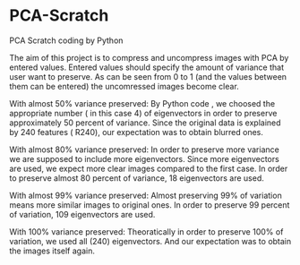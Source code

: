 # PCA-Scratch
PCA Scratch coding by Python

The aim of this project is to compress and uncompress images with PCA by entered values.
Entered values should specify the amount of variance that user want to preserve. 
As can be seen from 0 to 1 (and the values between them can be entered) the uncomressed images become clear.

With  almost 50% variance preserved:
By Python code , we choosed the appropriate number ( in this case 4) of eigenvectors in order to preserve approximately
50 percent of variance. Since the original data is explained by 240 features ( R240), 
our expectation was to obtain blurred ones.

With  almost 80% variance preserved:
In order to preserve more variance we are supposed to include more eigenvectors. 
Since more eigenvectors are used, we expect more clear images compared to the first case. 
In order to preserve almost 80 percent of variance, 18 eigenvectors are used. 

With  almost 99% variance preserved:
Almost preserving 99% of variation means more similar images to original ones. 
In order to preserve 99 percent of variation, 109 eigenvectors are used.

With 100% variance preserved:
Theoratically in order to preserve 100% of variation, we used all (240) eigenvectors. 
And our expectation was to obtain the images itself again.  
